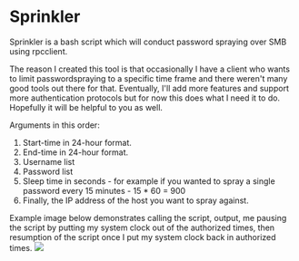 # Sprinkler

Sprinkler is a bash script which will conduct password spraying over SMB using rpcclient. 

The reason I created this tool is that occasionally I have a client who wants to limit passwordspraying to a specific time frame and there weren't many good tools out there for that. Eventually, I'll add more features and support more authentication protocols but for now this does what I need it to do. Hopefully it will be helpful to you as well.

Arguments in this order:
1. Start-time in 24-hour format.
2. End-time in 24-hour format.
3. Username list
4. Password list 
5. Sleep time in seconds - for example if you wanted to spray a single password every 15 minutes - 15 * 60 = 900
6. Finally, the IP address of the host you want to spray against. 

Example image below demonstrates calling the script, output, me pausing the script by putting my system clock out of the authorized times, then resumption of the script once I put my system clock back in authorized times.
<img src=/example.jpg>
